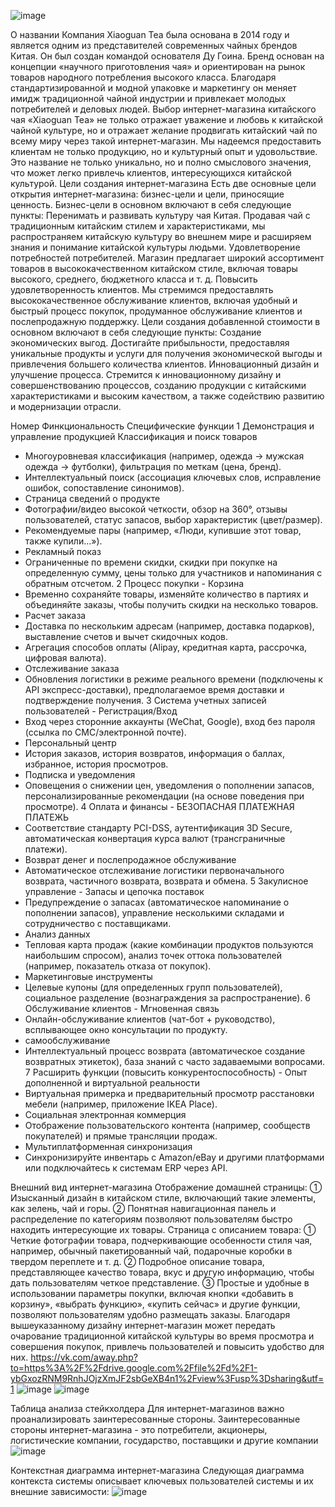 ![image](https://github.com/user-attachments/assets/b8be96eb-a5b1-49e3-a60a-5fec0be13588)

О названии
Компания Xiaoguan Tea была основана в 2014 году и является одним из представителей современных чайных брендов Китая. Он был создан командой основателя Ду Гоина. Бренд основан на концепции «научного приготовления чая» и ориентирован на рынок товаров народного потребления высокого класса. Благодаря стандартизированной и модной упаковке и маркетингу он меняет имидж традиционной чайной индустрии и привлекает молодых потребителей и деловых людей.
Выбор интернет-магазина китайского чая «Xiaoguan Tea» не только отражает уважение и любовь к китайской чайной культуре, но и отражает желание продвигать китайский чай по всему миру через такой интернет-магазин. Мы надеемся предоставить клиентам не только продукцию, но и культурный опыт и удовольствие. Это название не только уникально, но и полно смыслового значения, что может легко привлечь клиентов, интересующихся китайской культурой.
Цели создания интернет-магазина
Есть две основные цели открытия интернет-магазина: бизнес-цели и цели, приносящие ценность.
Бизнес-цели в основном включают в себя следующие пункты:
Перенимать и развивать культуру чая Китая. Продавая чай с традиционным китайским стилем и характеристиками, мы распространяем китайскую культуру во внешнем мире и расширяем знания и понимание китайской культуры людьми.
Удовлетворение потребностей потребителей. Магазин предлагает широкий ассортимент товаров в высококачественном китайском стиле, включая товары высокого, среднего, бюджетного класса и т. д.
Повысить удовлетворенность клиентов. Мы стремимся предоставлять высококачественное обслуживание клиентов, включая удобный и быстрый процесс покупок, продуманное обслуживание клиентов и послепродажную поддержку.
Цели создания добавленной стоимости в основном включают в себя следующие пункты:
Создание экономических выгод. Достигайте прибыльности, предоставляя уникальные продукты и услуги для получения экономической выгоды и привлечения большего количества клиентов.
Инновационный дизайн и улучшение процесса. Стремится к инновационному дизайну и совершенствованию процессов, созданию продукции с китайскими характеристиками и высоким качеством, а также содействию развитию и модернизации отрасли.

Номер	Финкциональность	Специфические функции
1	Демонстрация и управление продукцией	Классификация и поиск товаров
- Многоуровневая классификация (например, одежда → мужская одежда → футболки), фильтрация по меткам (цена, бренд).
- Интеллектуальный поиск (ассоциация ключевых слов, исправление ошибок, сопоставление синонимов).
- Страница сведений о продукте
- Фотографии/видео высокой четкости, обзор на 360°, отзывы пользователей, статус запасов, выбор характеристик (цвет/размер).
- Рекомендуемые пары (например, «Люди, купившие этот товар, также купили…»).
- Рекламный показ
- Ограниченные по времени скидки, скидки при покупке на определенную сумму, цены только для участников и напоминания с обратным отсчетом.
2	Процесс покупки	- Корзина
- Временно сохраняйте товары, изменяйте количество в партиях и объединяйте заказы, чтобы получить скидки на несколько товаров.
- Расчет заказа
- Доставка по нескольким адресам (например, доставка подарков), выставление счетов и вычет скидочных кодов.
- Агрегация способов оплаты (Alipay, кредитная карта, рассрочка, цифровая валюта).
- Отслеживание заказа
- Обновления логистики в режиме реального времени (подключены к API экспресс-доставки), предполагаемое время доставки и подтверждение получения.
3	Система учетных записей пользователей	- Регистрация/Вход
- Вход через сторонние аккаунты (WeChat, Google), вход без пароля (ссылка по СМС/электронной почте).
- Персональный центр
- История заказов, история возвратов, информация о баллах, избранное, история просмотров.
- Подписка и уведомления
- Оповещения о снижении цен, уведомления о пополнении запасов, персонализированные рекомендации (на основе поведения при просмотре).
4	Оплата и финансы	- БЕЗОПАСНАЯ ПЛАТЕЖНАЯ ПЛАТЕЖЬ
- Соответствие стандарту PCI-DSS, аутентификация 3D Secure, автоматическая конвертация курса валют (трансграничные платежи).
- Возврат денег и послепродажное обслуживание
- Автоматическое отслеживание логистики первоначального возврата, частичного возврата, возврата и обмена.
5	Закулисное управление	- Запасы и цепочка поставок
- Предупреждение о запасах (автоматическое напоминание о пополнении запасов), управление несколькими складами и сотрудничество с поставщиками.
- Анализ данных
- Тепловая карта продаж (какие комбинации продуктов пользуются наибольшим спросом), анализ точек оттока пользователей (например, показатель отказа от покупок).
- Маркетинговые инструменты
- Целевые купоны (для определенных групп пользователей), социальное разделение (вознаграждения за распространение).
6	Обслуживание клиентов	- Мгновенная связь
- Онлайн-обслуживание клиентов (чат-бот + руководство), всплывающее окно консультации по продукту.
- самообслуживание
- Интеллектуальный процесс возврата (автоматическое создание возвратных этикеток), база знаний с часто задаваемыми вопросами.
7	Расширить функции (повысить конкурентоспособность)	- Опыт дополненной и виртуальной реальности
- Виртуальная примерка и предварительный просмотр расстановки мебели (например, приложение IKEA Place).
- Социальная электронная коммерция
- Отображение пользовательского контента (например, сообществ покупателей) и прямые трансляции продаж.
- Мультиплатформенная синхронизация
- Синхронизируйте инвентарь с Amazon/eBay и другими платформами или подключайтесь к системам ERP через API.

Внешний вид интернет-магазина
Отображение домашней страницы: ① Изысканный дизайн в китайском стиле, включающий такие элементы, как зелень, чай и горы. ② Понятная навигационная панель и распределение по категориям позволяют пользователям быстро находить интересующие их товары.
Страница с описанием товара: ① Четкие фотографии товара, подчеркивающие особенности стиля чая, например, обычный пакетированный чай, подарочные коробки в твердом переплете и т. д. ② Подробное описание товара, представляющее качество товара, вкус и другую информацию, чтобы дать пользователям четкое представление. ③ Простые и удобные в использовании параметры покупки, включая кнопки «добавить в корзину», «выбрать функцию», «купить сейчас» и другие функции, позволяют пользователям удобно размещать заказы.
Благодаря вышеуказанному дизайну интернет-магазин может передать очарование традиционной китайской культуры во время просмотра и совершения покупок, привлечь пользователей и повысить удобство для них.
https://vk.com/away.php?to=https%3A%2F%2Fdrive.google.com%2Ffile%2Fd%2F1-ybGxozRNM9RnhJOjzXmJF2sbGeXB4n1%2Fview%3Fusp%3Dsharing&utf=1
![image](https://github.com/user-attachments/assets/5db2471d-869c-4f63-9430-76889e63f2f3)
![image](https://github.com/user-attachments/assets/8e41b648-c896-4ac5-a783-badac8a27f3a)

Таблица анализа стейкхолдера
Для интернет-магазинов важно проанализировать заинтересованные стороны. Заинтересованные стороны интернет-магазина - это потребители, акционеры, логистические компании, государство, поставщики и другие компании
![image](https://github.com/user-attachments/assets/ca0a9b42-4f33-4813-9210-0e4a529b19a5)

Контекстная диаграмма интернет-магазина
Следующая диаграмма контекста системы описывает ключевых пользователей системы и их внешние зависимости:
![image](https://github.com/user-attachments/assets/f210ba90-6187-404d-bdf9-e5b5e8e936ac)



